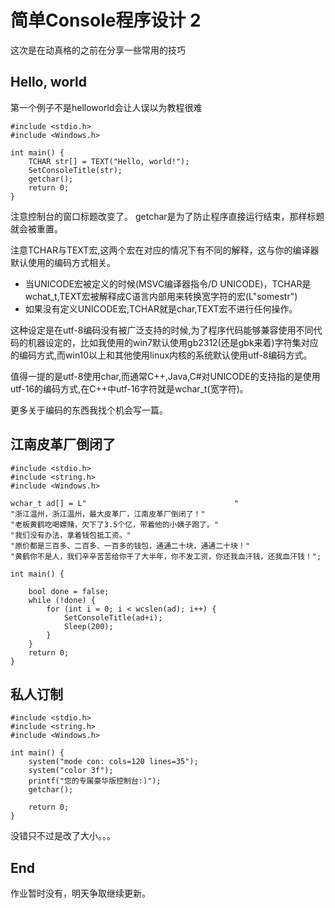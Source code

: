 # 简单Console程序设计 2

这次是在动真格的之前在分享一些常用的技巧

## Hello, world

第一个例子不是helloworld会让人误以为教程很难

```
#include <stdio.h>
#include <Windows.h>

int main() {
    TCHAR str[] = TEXT("Hello, world!");
    SetConsoleTitle(str);
    getchar();
    return 0;
}

```

注意控制台的窗口标题改变了。
getchar是为了防止程序直接运行结束，那样标题就会被重置。

注意TCHAR与TEXT宏,这两个宏在对应的情况下有不同的解释，这与你的编译器默认使用的编码方式相关。
* 当UNICODE宏被定义的时候(MSVC编译器指令/D UNICODE)，TCHAR是wchat_t,TEXT宏被解释成C语言内部用来转换宽字符的宏(L"somestr")
* 如果没有定义UNICODE宏,TCHAR就是char,TEXT宏不进行任何操作。

这种设定是在utf-8编码没有被广泛支持的时候,为了程序代码能够兼容使用不同代码的机器设定的，比如我使用的win7默认使用gb2312(还是gbk来着)字符集对应的编码方式,而win10以上和其他使用linux内核的系统默认使用utf-8编码方式。

值得一提的是utf-8使用char,而通常C++,Java,C#对UNICODE的支持指的是使用utf-16的编码方式,在C++中utf-16字符就是wchar_t(宽字符)。

更多关于编码的东西我找个机会写一篇。

## 江南皮革厂倒闭了

```
#include <stdio.h>
#include <string.h>
#include <Windows.h>

wchar_t ad[] = L"                                 "
"浙江温州，浙江温州，最大皮革厂，江南皮革厂倒闭了！"
"老板黄鹤吃喝嫖赌，欠下了3.5个亿，带着他的小姨子跑了。"
"我们没有办法，拿着钱包抵工资。"
"原价都是三百多、二百多、一百多的钱包，通通二十块，通通二十块！"
"黄鹤你不是人，我们辛辛苦苦给你干了大半年，你不发工资，你还我血汗钱，还我血汗钱！";

int main() {

    bool done = false;
    while (!done) {
        for (int i = 0; i < wcslen(ad); i++) {
            SetConsoleTitle(ad+i);
            Sleep(200);
        }
    }
    return 0;
}

```

## 私人订制

```
#include <stdio.h>
#include <string.h>
#include <Windows.h>

int main() {
	system("mode con: cols=120 lines=35");
	system("color 3f");
	printf("您的专属豪华版控制台:)");
	getchar();
	
	return 0;
}

```

没错只不过是改了大小。。。

## End

作业暂时没有，明天争取继续更新。
